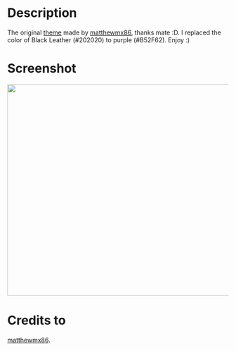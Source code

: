 # Description
The original [theme](http://gnome-look.org/content/show.php/Win3x?content=169112) made by [matthewmx86](http://gnome-look.org/usermanager/search.php?username=matthewmx86), thanks mate :D. I replaced the color of Black Leather (#202020) to purple (#B52F62). Enjoy :)

# Screenshot
<img src="http://s13.postimg.org/70a763ak7/Screenshot.png" height="480" width="640">

# Credits to
[matthewmx86](http://gnome-look.org/usermanager/search.php?username=matthewmx86).
